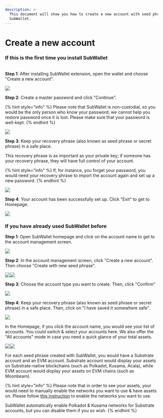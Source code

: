 ```yaml
---
description: >-
  This document will show you how to create a new account with seed phrase on
  SubWallet.
---
```


# Create a new account

### If this is the first time you install SubWallet

\
**Step 1**: After installing SubWallet extension, open the wallet and choose "Create a new account".

![](<../../.gitbook/assets/image (13) (1) (1).png>)

**Step 2**: Create a master password and click "Continue".

{% hint style="info" %}
Please note that SubWallet is non-custodial, so you would be the only person who know your password; we cannot help you restore password once it is lost. Please make sure that your password is well-kept.
{% endhint %}

![](<../../.gitbook/assets/image (14) (1) (1).png>)

**Step 3**: Keep your recovery phrase (also known as seed phrase or secret phrase) in a safe place.&#x20;

This recovery phrase is as important as your private key; if someone has your recovery phrase, they will have full control of your account.&#x20;

{% hint style="info" %}
If, for instance, you forget your password, you would need your recovery phrase to import the account again and set up a new password.
{% endhint %}

![](<../../.gitbook/assets/image (132) (1).png>)

**Step 4**: Your account has been successfully set up. Click "Exit" to get to Homepage.

![](<../../.gitbook/assets/image (16) (1) (2) (1).png>)

### If you have already used SubWallet before

**Step 1**: Open SubWallet homepage and click on the account name to get to the account management screen.

![](<../../.gitbook/assets/image (93) (1).png>)

**Step 2**: In the account management screen, click "Create a new account". Then choose "Create with new seed phrase".

![](<../../.gitbook/assets/image (92) (1).png>)![](<../../.gitbook/assets/image (7) (1) (1) (1) (1).png>)

**Step 3**: Choose the account type you want to create. Then, click  "Confirm"

![](<../../.gitbook/assets/image (94) (1).png>)



&#x20;**Step 4**: Keep your recovery phrase (also known as seed phrase or secret phrase) in a safe place. Then, click on "I have saved it somewhere safe".

![](<../../.gitbook/assets/image (133) (1).png>)

In the Homepage, if you click the account name, you would see your list of accounts. You could switch & select your accounts here. We also offer the "All accounts" mode in case you need a quick glance of your total assets.&#x20;

![](<../../.gitbook/assets/image (95) (1).png>)![](<../../.gitbook/assets/image (1) (1) (1) (1).png>)

For each seed phrase created with SubWallet, you would have a Substrate account and an EVM account. Substrate account would display your assets on Substrate-native blockchains (such as Polkadot, Kusama, Acala), while EVM account would display your assets on EVM chains (such as Moonbeam).&#x20;

{% hint style="info" %}
Please note that in order to see your assets, your would need to manually enable the networks you want to use & have assets on. Please follow [this instruction](../customize-your-networks.md) to enable the networks you want to use.

SubWallet automatically enable Polkadot & Kusama networks for Substrate accounts, but you can disable them if you so wish.&#x20;
{% endhint %}

